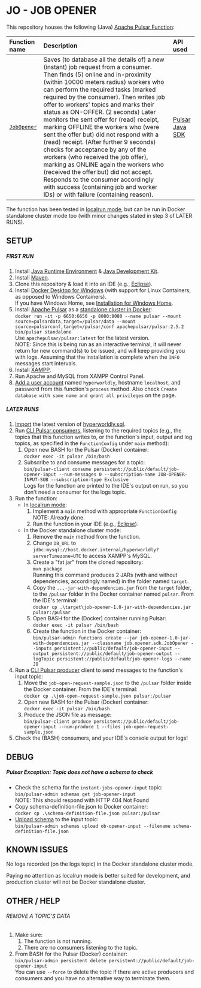 # JO - JOB OPENER

This repository houses the following (Java) [Apache Pulsar Function](https://pulsar.apache.org/docs/en/functions-overview/):

| Function name                                                                                                                                                          | Description                                                                                                                                                                                                                                                                                   | API used                                                                               |
| :--------------------------------------------------------------------------------------------------------------------------------------------------------------------- | :-------------------------------------------------------------------------------------------------------------------------------------------------------------------------------------------------------------------------------------------------------------------------------------------- | :------------------------------------------------------------------------------------- |
| [`JobOpener`](src/main/java/job/opener/sdk/JobOpener.java) | Saves (to database all the details of) a new (instant) job request from a consumer. Then finds (5) online and in-proximity (within 10000 meters radius) workers who can perform the required tasks (marked required by the consumer). Then writes job offer to workers' topics and marks their status as ON-OFFER. (2 seconds) Later monitors the sent offer for (read) receipt, marking OFFLINE the workers who (were sent the offer but) did not respond with a (read) receipt. (After further 9 seconds) checks for acceptance by any of the workers (who received the job offer), marking as ONLINE again the workers who (received the offer but) did not accept. Responds to the consumer accordingly with success (containing job and worker IDs) or with failure (containing reason). | [Pulsar Java SDK](https://pulsar.apache.org/docs/en/functions-api/#java-sdk-functions) |

The function has been tested in [localrun mode](https://pulsar.apache.org/docs/en/functions-debug/#debug-with-localrun-mode), but can be run in Docker standalone cluster mode too (with minor changes stated in step 3 of LATER RUNS).

## SETUP

##### FIRST RUN
1.  Install [Java Runtime Environment](https://java.com/en/download/) & [Java Development Kit](https://www.oracle.com/java/technologies/javase-downloads.html).
2.  Install [Maven](https://maven.apache.org/download.cgi).
3.  Clone this repository & load it into an IDE (e.g., [Eclipse](https://www.eclipse.org/eclipseide/)).
4.  Install [Docker Desktop for Windows](https://hub.docker.com/editions/community/docker-ce-desktop-windows) (with support for Linux Containers, as opposed to Windows Containers).  
    If you have Windows Home, see [Installation for Windows Home](https://docs.docker.com/docker-for-windows/install-windows-home/).
5.  Install [Apache Pulsar](https://github.com/apache/pulsar) as a [standalone cluster in Docker](https://pulsar.apache.org/docs/en/standalone-docker/):  
    `docker run -it -p 6650:6650 -p 8080:8080 --name pulsar --mount source=pulsardata,target=/pulsar/data --mount source=pulsarconf,target=/pulsar/conf apachepulsar/pulsar:2.5.2 bin/pulsar standalone`  
    Use `apachepulsar/pulsar:latest` for the latest version.  
    NOTE: Since this is being run as an interactive terminal, it will never return for new command(s) to be issued, and will keep providing you with logs. Assuming that the installation is complete when the `INFO` messages start intervals.  
6.  Install [XAMPP](https://www.apachefriends.org/download.html).
7.  Run Apache and MySQL from XAMPP Control Panel.
8.  [Add a user account](http://localhost/phpmyadmin/server_privileges.php?adduser) named `hyperworldly`, hostname `localhost`, and password from this function's `process` method. Also check `Create database with same name and grant all privileges` on the page.

##### LATER RUNS

1.  [Import](http://localhost/phpmyadmin/db_import.php?db=hyperworldly) the latest version of [hyperworldly.sql](https://bitbucket.org/hyperworldly/sql-db-export/src/master/hyperworldly.sql).  
2.  Run [CLI Pulsar consumers](https://pulsar.apache.org/docs/en/reference-cli-tools/#consume), listening to the required topics (e.g., the topics that this function writes to, or the function's input, output and log topics, as specified in the `FunctionConfig` under `main` method):  
    1.  Open new BASH for the Pulsar (Docker) container:  
        `docker exec -it pulsar /bin/bash`  
    2.  Subscribe to and consume messages for a topic:  
        `bin/pulsar-client consume persistent://public/default/job-opener-input --num-messages 0 --subscription-name JOB-OPENER-INPUT-SUB --subscription-type Exclusive`  
    Logs for the function are printed to the IDE's output on run, so you don't need a consumer for the logs topic.  
3.  Run the function:  
    -   In [localrun mode](https://pulsar.apache.org/docs/en/functions-debug/#debug-with-localrun-mode):  
        1.  Implement a `main` method with appropriate `FunctionConfig`  
            NOTE: Already done.  
        2.  Run the function in your IDE (e.g., [Eclipse](https://www.eclipse.org/eclipseide/)).  
    -   In the Docker standalone cluster mode:  
        1. 	Remove the `main` method from the function.
        2.  Change `DB_URL` to `jdbc:mysql://host.docker.internal/hyperworldly?serverTimezone=UTC` to access XAMPP's MySQL.
        3.  Create a "fat jar" from the cloned repository:  
            `mvn package`  
            Running this command produces 2 JARs (with and without dependencies, accordingly named) in the folder named `target`.  
        4.  Copy the `...-jar-with-dependencies.jar` from the `target` folder, to the `/pulsar` folder in the Docker container named `pulsar`. From the IDE's terminal:  
            `docker cp .\target\job-opener-1.0-jar-with-dependencies.jar pulsar:/pulsar`  
        5.  Open BASH for the (Docker) container running Pulsar:  
            `docker exec -it pulsar /bin/bash`  
        6.  Create the function in the Docker container:  
            `bin/pulsar-admin functions create --jar job-opener-1.0-jar-with-dependencies.jar --classname job.opener.sdk.JobOpener --inputs persistent://public/default/job-opener-input --output persistent://public/default/job-opener-output --logTopic persistent://public/default/job-opener-logs --name JO`  
4.  Run a [CLI Pulsar producer](https://pulsar.apache.org/docs/en/reference-cli-tools/#produce) client to send messages to the function's input topic:  
    1.  Move the `job-open-request-sample.json` to the `/pulsar` folder inside the Docker container. From the IDE's terminal:  
        `docker cp .\job-open-request-sample.json pulsar:/pulsar`  
    2.  Open new BASH for the Pulsar (Docker) container:  
        `docker exec -it pulsar /bin/bash`  
    3.  Produce the JSON file as message:  
        `bin/pulsar-client produce persistent://public/default/job-opener-input --num-produce 1 --files job-open-request-sample.json`  
5.  Check the (BASH) consumers, and your IDE's console output for logs!  

## DEBUG

##### Pulsar Exception: Topic does not have a schema to check
- Check the schema for the `instant-jobs-opener-input` topic:  
	`bin/pulsar-admin schemas get job-opener-input`  
	NOTE: This should respond with HTTP 404 Not Found
- Copy schema-definition-file.json to Docker container:  
    `docker cp .\schema-definition-file.json pulsar:/pulsar`
- [Upload schema](http://pulsar.apache.org/docs/en/schema-manage/#upload-a-schema) to the input topic:  
	`bin/pulsar-admin schemas upload ob-opener-input --filename schema-definition-file.json`

## KNOWN ISSUES
No logs recorded (on the logs topic) in the Docker standalone cluster mode.  
  
Paying no attention as localrun mode is better suited for development, and production cluster will not be Docker standalone cluster.  

## OTHER / HELP

###### REMOVE A TOPIC'S DATA

1.  Make sure:  
	1.  The function is not running.  
	2.  There are no consumers listening to the topic.  
2.  From BASH for the Pulsar (Docker) container:  
	`bin/pulsar-admin persistent delete persistent://public/default/job-opener-input`  
	You can use `--force` to delete the topic if there are active producers and consumers and you have no alternative way to terminate them.
